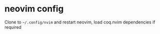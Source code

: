 # neovim config

Clone to `~/.config/nvim` and restart neovim, load coq.nvim dependencies if required
